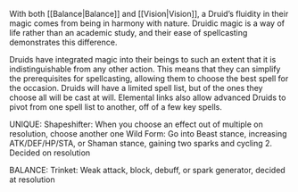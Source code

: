 With both [[Balance|Balance]] and [[Vision|Vision]], a Druid’s fluidity in their magic comes from being in harmony with nature. Druidic magic is a way of life rather than an academic study, and their ease of spellcasting demonstrates this difference.

Druids have integrated magic into their beings to such an extent that it is indistinguishable from any other action. This means that they can simplify the prerequisites for spellcasting, allowing them to choose the best spell for the occasion. Druids will have a limited spell list, but of the ones they choose all will be cast at will. Elemental links also allow advanced Druids to pivot from one spell list to another, off of a few key spells.

UNIQUE:
Shapeshifter: When you choose an effect out of multiple on resolution, choose another one
Wild Form: Go into Beast stance, increasing ATK/DEF/HP/STA, or Shaman stance, gaining two sparks and cycling 2. Decided on resolution


BALANCE:
Trinket: Weak attack, block, debuff, or spark generator, decided at resolution